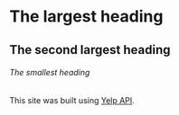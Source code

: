 # The largest heading
## The second largest heading
###### The smallest heading


This site was built using [Yelp API](https://api.yelp.com/v3/businesses/search).
